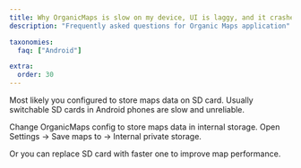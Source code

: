 ```yaml
---
title: Why OrganicMaps is slow on my device, UI is laggy, and it crashes randomly?
description: "Frequently asked questions for Organic Maps application"

taxonomies:
  faq: ["Android"]

extra:
  order: 30
---
```


Most likely you configured to store maps data on SD card. Usually switchable SD cards in Android phones are slow and unreliable.

Change OrganicMaps config to store maps data in internal storage. Open Settings → Save maps to → Internal private storage.

Or you can replace SD card with faster one to improve map performance.


